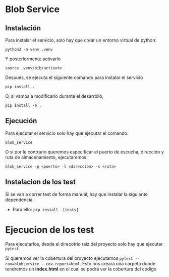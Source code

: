 # Blob Service

## Instalación

Para instalar el servicio, solo hay que crear un entorno virtual de python:

```
python3 -m venv .venv
```
Y posteriormente activarlo
```
source .venv/bib/activate
```

Después, se ejecuta el siguiente comando para instalar el servicio
```
pip install .
```

O, si vamos a modificarlo durante el desarrollo,

```
pip install -e .
```

## Ejecución

Para ejecutar el servicio solo hay que ejecutar el comando: 
```
blob_service 
```

O si por le contrario queremos especificar el puerto de escucha, dirección y ruta de almacenamiento, ejecutaremos: 
```
blob_service -p <puerto> -l <direccion> -s <ruta>
```

## Instalacion de los test

Si se van a correr test de forma manual, hay que instalar la siguiente dependencia:

- Para ello: `pip install .[tests]`

# Ejecucion de los test

Para ejecutarlos, desde el direcotrio raiz del proyecto solo hay que ejecutar `pytest` 

Si queremos ver la cobertura del proyecto ejecutamos `pytest --cov=blobservice --cov-report=html`. Esto nos creará una carpeta donde tendremos un __index.html__ en el cual se podrá ver
la cobertura del código
